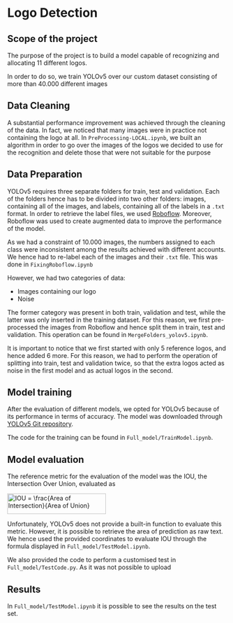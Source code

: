 # Logo Detection

## Scope of the project

The purpose of the project is to build a model capable of recognizing and allocating 11 different logos. 

In order to do so, we train YOLOv5 over our custom dataset consisting of more than 40.000 different images


## Data Cleaning

A substantial performance improvement was achieved through the cleaning of the data. In fact, we noticed that many images were in practice not containing the logo at all. In `PreProcessing-LOCAL.ipynb`, we built an algorithm in order to go over the images of the logos we decided to use for the recognition and delete those that were not suitable for the purpose


## Data Preparation

YOLOv5 requires three separate folders for train, test and validation. Each of the folders hence has to be divided into two other folders: images, containing all of the images, and labels, containing all of the labels in a `.txt` format. In order to retrieve the label files, we used [Roboflow](https://roboflow.com/). Moreover, Roboflow was used to create augmented data to improve the performance of the model.

As we had a constraint of 10.000 images, the numbers assigned to each class were inconsistent among the results achieved with different accounts. We hence had to re-label each of the images and their `.txt` file. This was done in `FixingRoboflow.ipynb`

However, we had two categories of data: 
* Images containing our logo
* Noise

The former category was present in both train, validation and test, while the latter was only inserted in the training dataset. For this reason, we first pre-processed the images from Roboflow and hence split them in train, test and validation. This operation can be found in `MergeFolders_yolov5.ipynb`.

It is important to notice that we first started with only 5 reference logos, and hence added 6 more. For this reason, we had to perform the operation of splitting into train, test and validation twice, so that the extra logos acted as noise in the first model and as actual logos in the second.

## Model training

After the evaluation of different models, we opted for YOLOv5 because of its performance in terms of accuracy. The model was downloaded through [YOLOv5 Git repository](https://github.com/ultralytics/yolov5).

The code for the training can be found in `Full_model/TrainModel.ipynb`. 

## Model evaluation

The reference metric for the evaluation of the model was the IOU, the Intersection Over Union, evaluated as 

<img src="http://www.sciweavers.org/tex2img.php?eq=IOU%20%3D%20%20%5Cfrac%7BArea%20of%20Intersection%7D%7BArea%20of%20Union%7D%20&bc=White&fc=Black&im=jpg&fs=12&ff=arev&edit=0" align="center" border="0" alt="IOU =  \frac{Area of Intersection}{Area of Union} " width="226" height="47" />

Unfortunately, YOLOv5 does not provide a built-in function to evaluate this metric. However, it is possible to retrieve the area of prediction as raw text. We hence used the provided coordinates to evaluate IOU through the formula displayed in `Full_model/TestModel.ipynb`. 

We also provided the code to perform a customised test in `Full_model/TestCode.py`. As it was not possible to upload

## Results 

In `Full_model/TestModel.ipynb` it is possible to see the results on the test set. 

